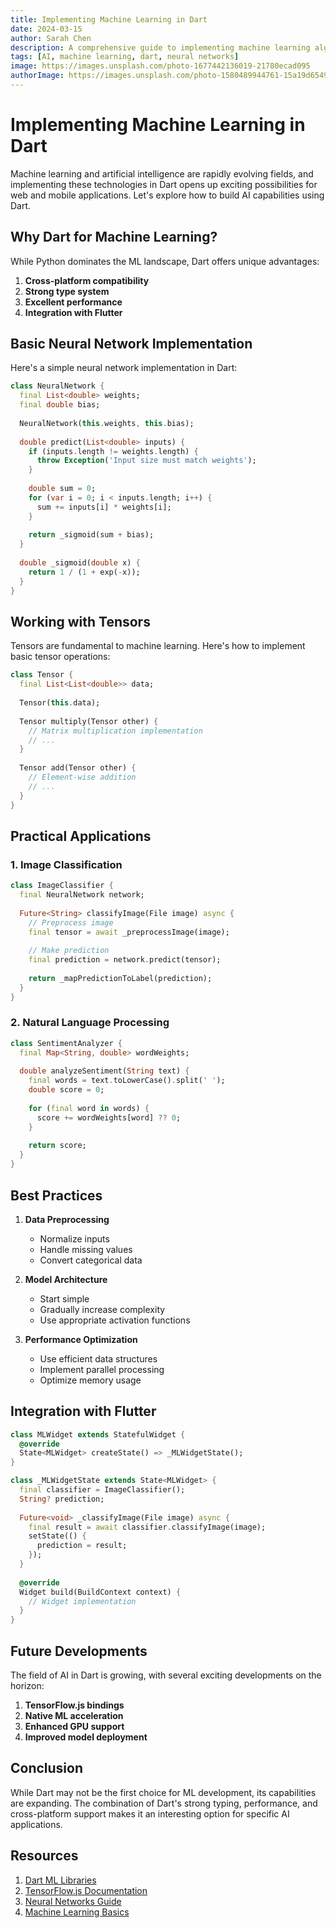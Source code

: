 ```yaml
---
title: Implementing Machine Learning in Dart
date: 2024-03-15
author: Sarah Chen
description: A comprehensive guide to implementing machine learning algorithms in Dart, from basic neural networks to advanced AI concepts.
tags: [AI, machine learning, dart, neural networks]
image: https://images.unsplash.com/photo-1677442136019-21780ecad095
authorImage: https://images.unsplash.com/photo-1580489944761-15a19d654956
---
```


# Implementing Machine Learning in Dart

Machine learning and artificial intelligence are rapidly evolving fields, and implementing these technologies in Dart opens up exciting possibilities for web and mobile applications. Let's explore how to build AI capabilities using Dart.

## Why Dart for Machine Learning?

While Python dominates the ML landscape, Dart offers unique advantages:

1. **Cross-platform compatibility**
2. **Strong type system**
3. **Excellent performance**
4. **Integration with Flutter**

## Basic Neural Network Implementation

Here's a simple neural network implementation in Dart:

```dart
class NeuralNetwork {
  final List<double> weights;
  final double bias;
  
  NeuralNetwork(this.weights, this.bias);
  
  double predict(List<double> inputs) {
    if (inputs.length != weights.length) {
      throw Exception('Input size must match weights');
    }
    
    double sum = 0;
    for (var i = 0; i < inputs.length; i++) {
      sum += inputs[i] * weights[i];
    }
    
    return _sigmoid(sum + bias);
  }
  
  double _sigmoid(double x) {
    return 1 / (1 + exp(-x));
  }
}
```

## Working with Tensors

Tensors are fundamental to machine learning. Here's how to implement basic tensor operations:

```dart
class Tensor {
  final List<List<double>> data;
  
  Tensor(this.data);
  
  Tensor multiply(Tensor other) {
    // Matrix multiplication implementation
    // ...
  }
  
  Tensor add(Tensor other) {
    // Element-wise addition
    // ...
  }
}
```

## Practical Applications

### 1. Image Classification

```dart
class ImageClassifier {
  final NeuralNetwork network;
  
  Future<String> classifyImage(File image) async {
    // Preprocess image
    final tensor = await _preprocessImage(image);
    
    // Make prediction
    final prediction = network.predict(tensor);
    
    return _mapPredictionToLabel(prediction);
  }
}
```

### 2. Natural Language Processing

```dart
class SentimentAnalyzer {
  final Map<String, double> wordWeights;
  
  double analyzeSentiment(String text) {
    final words = text.toLowerCase().split(' ');
    double score = 0;
    
    for (final word in words) {
      score += wordWeights[word] ?? 0;
    }
    
    return score;
  }
}
```

## Best Practices

1. **Data Preprocessing**
   - Normalize inputs
   - Handle missing values
   - Convert categorical data

2. **Model Architecture**
   - Start simple
   - Gradually increase complexity
   - Use appropriate activation functions

3. **Performance Optimization**
   - Use efficient data structures
   - Implement parallel processing
   - Optimize memory usage

## Integration with Flutter

```dart
class MLWidget extends StatefulWidget {
  @override
  State<MLWidget> createState() => _MLWidgetState();
}

class _MLWidgetState extends State<MLWidget> {
  final classifier = ImageClassifier();
  String? prediction;
  
  Future<void> _classifyImage(File image) async {
    final result = await classifier.classifyImage(image);
    setState(() {
      prediction = result;
    });
  }
  
  @override
  Widget build(BuildContext context) {
    // Widget implementation
  }
}
```

## Future Developments

The field of AI in Dart is growing, with several exciting developments on the horizon:

1. **TensorFlow.js bindings**
2. **Native ML acceleration**
3. **Enhanced GPU support**
4. **Improved model deployment**

## Conclusion

While Dart may not be the first choice for ML development, its capabilities are expanding. The combination of Dart's strong typing, performance, and cross-platform support makes it an interesting option for specific AI applications.

## Resources

1. [Dart ML Libraries](https://pub.dev)
2. [TensorFlow.js Documentation](https://tensorflow.org)
3. [Neural Networks Guide](https://neural-networks.com)
4. [Machine Learning Basics](https://ml-basics.com) 